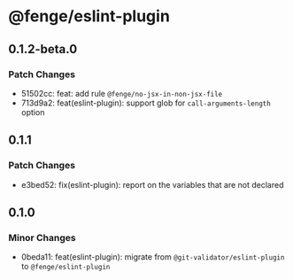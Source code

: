 # @fenge/eslint-plugin

## 0.1.2-beta.0

### Patch Changes

- 51502cc: feat: add rule `@fenge/no-jsx-in-non-jsx-file`
- 713d9a2: feat(eslint-plugin): support glob for `call-arguments-length` option

## 0.1.1

### Patch Changes

- e3bed52: fix(eslint-plugin): report on the variables that are not declared

## 0.1.0

### Minor Changes

- 0beda11: feat(eslint-plugin): migrate from `@git-validator/eslint-plugin` to `@fenge/eslint-plugin`
